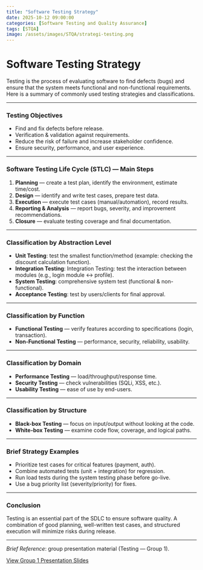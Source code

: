 ```yaml
---
title: "Software Testing Strategy"
date: 2025-10-12 09:00:00
categories: [Software Testing and Quality Assurance]
tags: [STQA]
image: /assets/images/STQA/strategi-testing.png
---
```


# Software Testing Strategy

Testing is the process of evaluating software to find defects (bugs) and ensure that the system meets functional and non-functional requirements. Here is a summary of commonly used testing strategies and classifications.

---

### Testing Objectives
- Find and fix defects before release.  
- Verification & validation against requirements.  
- Reduce the risk of failure and increase stakeholder confidence.  
- Ensure security, performance, and user experience.

---

### Software Testing Life Cycle (STLC) — Main Steps
1. **Planning** — create a test plan, identify the environment, estimate time/cost. 
2. **Design** — identify and write test cases, prepare test data.
3. **Execution** — execute test cases (manual/automation), record results.
4. **Reporting & Analysis** — report bugs, severity, and improvement recommendations.
5. **Closure** — evaluate testing coverage and final documentation.

---

### Classification by Abstraction Level
- **Unit Testing**: test the smallest function/method (example: checking the discount calculation function). 
- **Integration Testing**: Integration Testing: test the interaction between modules (e.g., login module ↔ profile).
- **System Testing**: comprehensive system test (functional & non-functional).
- **Acceptance Testing**: test by users/clients for final approval.

---

### Classification by Function
- **Functional Testing** — verify features according to specifications (login, transaction).
- **Non-Functional Testing** — performance, security, reliability, usability.

---

### Classification by Domain
- **Performance Testing** — load/throughput/response time.
- **Security Testing** — check vulnerabilities (SQLi, XSS, etc.).
- **Usability Testing** — ease of use by end-users.

---

### Classification by Structure
- **Black-box Testing** — focus on input/output without looking at the code.
- **White-box Testing** — examine code flow, coverage, and logical paths.

---

### Brief Strategy Examples
- Prioritize test cases for critical features (payment, auth).
- Combine automated tests (unit + integration) for regression.
- Run load tests during the system testing phase before go-live.
- Use a bug priority list (severity/priority) for fixes.

---

### Conclusion
Testing is an essential part of the SDLC to ensure software quality. A combination of good planning, well-written test cases, and structured execution will minimize risks during release.

---

*Brief Reference*: group presentation material (Testing — Group 1).

[View Group 1 Presentation Slides](https://drive.google.com/file/d/1bNFmdW8ePz_z0VM0660SZU4meSBaxc9c/view?usp=sharing)